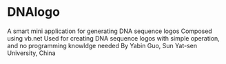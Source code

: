 # DNAlogo
A smart mini application for generating DNA sequence logos
Composed using vb.net
Used for creating DNA sequence logos with simple operation, and no programming knowldge needed
By Yabin Guo, Sun Yat-sen University, China
